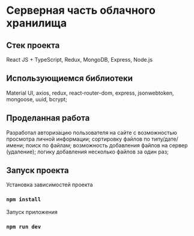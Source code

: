 # Серверная часть облачного хранилища

## Стек проекта
React JS + TypeScript, Redux, MongoDB, Express, Node.js

## Использующиемся библиотеки
Material UI, axios, redux, react-router-dom, express, jsonwebtoken, mongoose, uuid, bcrypt; 

## Проделанная работа
Разработал авторизацию пользователя на сайте с возможностью просмотра личной информации; сортировку файлов по типу/дате/имени; поиск по файлам; возможность добавления файлов на сервер (удаление); логику добавления несколько файлов за один раз; 

## Запуск проекта

Установка зависимостей проекта

### `npm install`

Запуск приложения

### `npm run dev`
